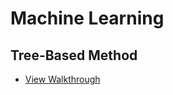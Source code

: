 # Machine Learning
## Tree-Based Method
- [View Walkthrough](https://rpubs.com/freshestcereal/team12)
